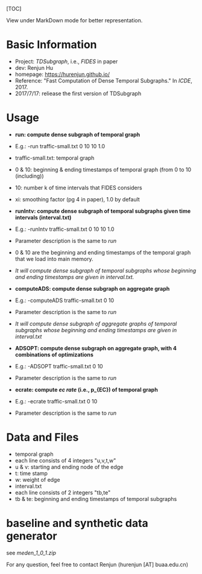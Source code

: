 [TOC]

View under MarkDown mode for better representation.

# Basic Information
* Project: *TDSubgraph*, i.e., *FIDES* in paper
* dev: Renjun Hu 
* homepage: https://hurenjun.github.io/
* Reference: "Fast Computation of Dense Temporal Subgraphs." In *ICDE*, 2017.
* 2017/7/17: reliease the first version of TDSubgraph

# Usage
* **run: compute dense subgraph of temporal graph**
 * E.g.: -run traffic-small.txt 0 10 10 1.0
 * traffic-small.txt: temporal graph
 * 0 & 10: beginning & ending timestamps of temporal graph (from 0 to 10 (including))
 * 10: number k of time intervals that FIDES considers
 * xi: smoothing factor (pg 4 in paper), 1.0 by default

* **runIntv: compute dense subgraph of temporal subgraphs given time intervals (interval.txt)**
 * E.g.: -runIntv traffic-small.txt 0 10 10 1.0
 * Parameter description is the same to *run*
 * 0 & 10 are the beginning and ending timestamps of the temporal graph that we load into main memory. 
 * *It will compute dense subgraph of temporal subgraphs whose beginning and ending timestamps are given in interval.txt.*

* **computeADS: compute dense subgraph on aggregate graph**
 * E.g.: -computeADS traffic-small.txt 0 10
 * Parameter description is the same to *run*
 * *It will compute dense subgraph of aggregate graphs of temporal subgraphs whose beginning and ending timestamps are given in interval.txt*

* **ADSOPT: compute dense subgraph on aggregate graph, with 4 combinations of optimizations**
 * E.g.: -ADSOPT traffic-small.txt 0 10
 * Parameter description is the same to *run*

* **ecrate: compute *ec rate* (i.e., p_{EC}) of temporal graph**
 * E.g.: -ecrate traffic-small.txt 0 10
 * Parameter description is the same to *run*

# Data and Files
* temporal graph 
 * each line consists of 4 integers "u,v,t,w"
 * u & v: starting and ending node of the edge
 * t: time stamp
 * w: weight of edge
* interval.txt
 * each line consists of 2 integers "tb,te"
 * tb & te: beginning and ending timestamps of temporal subgraphs

# baseline and synthetic data generator
see *meden_1_0_1.zip*

For any question, feel free to contact Renjun (hurenjun [AT] buaa.edu.cn)

